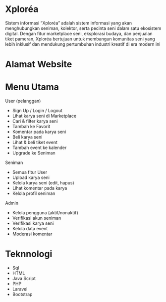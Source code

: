 # Xploréa
Sistem informasi “Xploréa” adalah sistem informasi yang akan menghubungkan seniman, kolektor, serta pecinta seni dalam satu ekosistem digital. Dengan fitur marketplace seni, eksplorasi budaya, dan penjualan tiket pameran, Xploréa bertujuan untuk membangun komunitas seni yang lebih inklusif dan mendukung pertumbuhan industri kreatif di era modern ini

# Alamat Website
# Menu Utama
User (pelanggan)
- Sign Up / Login / Logout
- Lihat karya seni di Marketplace
- Cari & filter karya seni
- Tambah ke Favorit
- Komentar pada karya seni
- Beli karya seni
- Lihat & beli tiket event
- Tambah event ke kalender
- Upgrade ke Seniman
  
Seniman
- Semua fitur User
- Upload karya seni
- Kelola karya seni (edit, hapus)
- Lihat komentar pada karya
- Kelola profil seniman

Admin
- Kelola pengguna (aktif/nonaktif)
- Verifikasi akun seniman
- Verifikasi karya seni
- Kelola data event
- Moderasi komentar

# Teknnologi
- Sql
- HTML
- Java Script
- PHP
- Laravel
- Bootstrap

